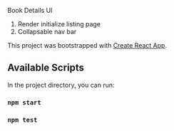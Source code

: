 
Book Details UI 

1. Render initialize listing page
2. Collapsable nav bar 


This project was bootstrapped with [Create React App](https://github.com/facebook/create-react-app).

## Available Scripts

In the project directory, you can run:

### `npm start`

### `npm test`



